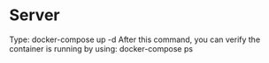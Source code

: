 # Server


Type:
docker-compose up -d
After this command, you can verify the container is running by using:
docker-compose ps